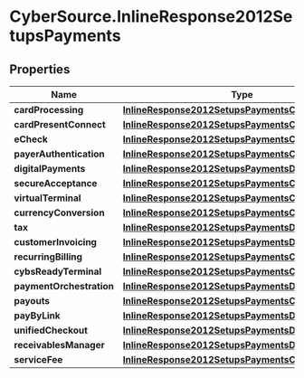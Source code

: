 # CyberSource.InlineResponse2012SetupsPayments

## Properties
Name | Type | Description | Notes
------------ | ------------- | ------------- | -------------
**cardProcessing** | [**InlineResponse2012SetupsPaymentsCardProcessing**](InlineResponse2012SetupsPaymentsCardProcessing.md) |  | [optional] 
**cardPresentConnect** | [**InlineResponse2012SetupsPaymentsCardProcessing**](InlineResponse2012SetupsPaymentsCardProcessing.md) |  | [optional] 
**eCheck** | [**InlineResponse2012SetupsPaymentsCardProcessing**](InlineResponse2012SetupsPaymentsCardProcessing.md) |  | [optional] 
**payerAuthentication** | [**InlineResponse2012SetupsPaymentsCardProcessing**](InlineResponse2012SetupsPaymentsCardProcessing.md) |  | [optional] 
**digitalPayments** | [**InlineResponse2012SetupsPaymentsDigitalPayments**](InlineResponse2012SetupsPaymentsDigitalPayments.md) |  | [optional] 
**secureAcceptance** | [**InlineResponse2012SetupsPaymentsCardProcessing**](InlineResponse2012SetupsPaymentsCardProcessing.md) |  | [optional] 
**virtualTerminal** | [**InlineResponse2012SetupsPaymentsCardProcessing**](InlineResponse2012SetupsPaymentsCardProcessing.md) |  | [optional] 
**currencyConversion** | [**InlineResponse2012SetupsPaymentsCardProcessing**](InlineResponse2012SetupsPaymentsCardProcessing.md) |  | [optional] 
**tax** | [**InlineResponse2012SetupsPaymentsDigitalPayments**](InlineResponse2012SetupsPaymentsDigitalPayments.md) |  | [optional] 
**customerInvoicing** | [**InlineResponse2012SetupsPaymentsDigitalPayments**](InlineResponse2012SetupsPaymentsDigitalPayments.md) |  | [optional] 
**recurringBilling** | [**InlineResponse2012SetupsPaymentsCardProcessing**](InlineResponse2012SetupsPaymentsCardProcessing.md) |  | [optional] 
**cybsReadyTerminal** | [**InlineResponse2012SetupsPaymentsCardProcessing**](InlineResponse2012SetupsPaymentsCardProcessing.md) |  | [optional] 
**paymentOrchestration** | [**InlineResponse2012SetupsPaymentsDigitalPayments**](InlineResponse2012SetupsPaymentsDigitalPayments.md) |  | [optional] 
**payouts** | [**InlineResponse2012SetupsPaymentsCardProcessing**](InlineResponse2012SetupsPaymentsCardProcessing.md) |  | [optional] 
**payByLink** | [**InlineResponse2012SetupsPaymentsDigitalPayments**](InlineResponse2012SetupsPaymentsDigitalPayments.md) |  | [optional] 
**unifiedCheckout** | [**InlineResponse2012SetupsPaymentsDigitalPayments**](InlineResponse2012SetupsPaymentsDigitalPayments.md) |  | [optional] 
**receivablesManager** | [**InlineResponse2012SetupsPaymentsDigitalPayments**](InlineResponse2012SetupsPaymentsDigitalPayments.md) |  | [optional] 
**serviceFee** | [**InlineResponse2012SetupsPaymentsCardProcessing**](InlineResponse2012SetupsPaymentsCardProcessing.md) |  | [optional] 


